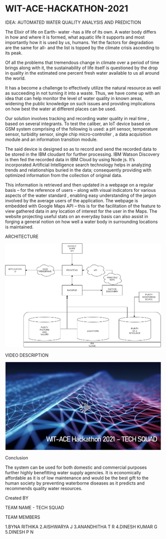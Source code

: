 # WIT-ACE-HACKATHON-2021

IDEA: AUTOMATED WATER QUALITY ANALYSIS AND PREDICTION

The Elixir of life on Earth- water -has a life of its own. A water body differs in how and where it is formed, what aquatic life it supports and most importantly how it is used by us, humans. Yet the factors for degradation are the same for all- and the list is topped by the climate crisis ascending to its peak.

Of all the problems that tremendous change in climate over a period of time brings along with it, the sustainability of life itself is questioned by the drop in quality in the estimated one percent fresh water available to us all around the world.

It has a become a challenge to effectively utilize the natural resource as well as succeeding in not turning it into a waste. 
Thus, we have come up with an idea that can help monitor the level of water quality in known areas, widening the public knowledge on such issues and providing implications on how best the water at different places can be used. 

Our solution involves tracking and recording water quality in real time , based on several integrants. To test the caliber, an IoT device based on GSM system comprising  of the following is used: a pH sensor, temperature sensor, turbidity sensor, single chip micro-controller , a data acquisition module and an information transition module.

The said device is designed so as to record and send the recorded data to be stored in the IBM cloudant for further processing.
IBM Watson Discovery is then fed  the recorded data in IBM Cloud by using Node js. It’s incorporated Artificial Intelligence search technology helps in analyzing trends and relationships buried in the data; consequently providing with optimized information from the collection of original data. 
			
This information is retrieved and then updated in a webpage on a regular basis – for the reference of users – along with visual indicators for various aspects of the water standard , enabling easy understanding of the jargon involved by the average users of the application. 
The webpage is embedded with Google Maps API – this is for the facilitation of the feature to view gathered data in any location of interest for the user in the Maps. 
The website projecting useful stats on an everyday basis can also assist in forging a general notion on how well a water body in surrounding locations is maintained.
                                                                           


ARCHITECTURE




![](wit-ace.png)


VIDEO DESCRIPTION

[![Watch the video](https://github.com/BYNA-RITHIKA/WIT-ACE-HACKATHON-2021-/blob/main/WIT-ACE%20-TECH_SQUAD.jpg)](https://youtu.be/r1bPxVzGz7Y)


Conclusion


The system can be used for both domestic and commercial purposes further highly benefitting water supply agencies. It is economically affordable as it is of low maintenance and would be the best gift to the human society by preventing waterborne diseases as it predicts and recommends quality water resources.

Created BY 

TEAM NAME - TECH SQUAD

TEAM MEMBERS

1.BYNA RITHIKA
2.AISHWARYA J
3.ANANDHITHA T R
4.DINESH KUMAR G
5.DINESH P N


